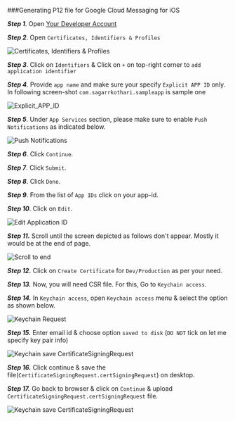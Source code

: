###Generating P12 file for Google Cloud Messaging for iOS

***Step 1***. Open [Your Developer Account](https://developer.apple.com/membercenter/index.action)

***Step 2***. Open `Certificates, Identifiers & Profiles`

![Certificates, Identifiers & Profiles](https://github.com/sag333ar/sag333ar.github.io/blob/master/Codesnip/Swift/APNS/Certificates_Identifiers_Profiles.png?raw=true)

***Step 3***. Click on `Identifiers` & Click on `+` on top-right corner to `add application identifier`

***Step 4***. Provide `app name` and make sure your specify `Explicit APP ID` only. In following screen-shot `com.sagarrkothari.sampleapp` is sample one

![Explicit_APP_ID](https://github.com/sag333ar/sag333ar.github.io/blob/master/Codesnip/Swift/APNS/Explicit_APP_ID.png?raw=true)

***Step 5***. Under `App Services` section, please make sure to enable `Push Notifications` as indicated below.

![Push Notifications](https://github.com/sag333ar/sag333ar.github.io/blob/master/Codesnip/Swift/APNS/Push_notification.png?raw=true)

***Step 6***. Click `Continue`.

***Step 7***. Click `Submit`.

***Step 8***. Click `Done`.

***Step 9***. From the list of `App IDs` click on your app-id.

***Step 10***. Click on `Edit`.

![Edit Application ID](https://github.com/sag333ar/sag333ar.github.io/blob/master/Codesnip/Swift/APNS/Edit_notification.png?raw=true)

***Step 11.*** Scroll until the screen depicted as follows don't appear. Mostly it would be at the end of page.

![Scroll to end](https://github.com/sag333ar/sag333ar.github.io/blob/master/Codesnip/Swift/APNS/scroll_to_push_notification.png?raw=true)

***Step 12.*** Click on `Create Certificate` for `Dev/Production` as per your need.

***Step 13.*** Now, you will need CSR file. For this, Go to `Keychain access`.

***Step 14.*** In `Keychain access`, open `Keychain access` menu & select the option as shown below.

![Keychain Request](https://github.com/sag333ar/sag333ar.github.io/blob/master/Codesnip/Swift/APNS/keychain_request.png?raw=true)

***Step 15.*** Enter email id & choose option `saved to disk` (`DO NOT` tick on let me specify key pair info)

![Keychain save CertificateSigningRequest](https://github.com/sag333ar/sag333ar.github.io/blob/master/Codesnip/Swift/APNS/keychain_create.png?raw=true)

***Step 16.*** Click continue & save the file(`CertificateSigningRequest.certSigningRequest`) on desktop.

***Step 17.*** Go back to browser & click on `Continue` & upload `CertificateSigningRequest.certSigningRequest` file.

![Keychain save CertificateSigningRequest](https://github.com/sag333ar/sag333ar.github.io/blob/master/Codesnip/Swift/APNS/upload_request.png?raw=true)

